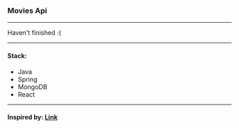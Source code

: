 ### Movies Api

---

Haven't finished :(

---

#### Stack:
- Java
- Spring
- MongoDB
- React

---

#### Inspired by: [Link][link]

[link]: https://github.com/fhsinchy/movieist
